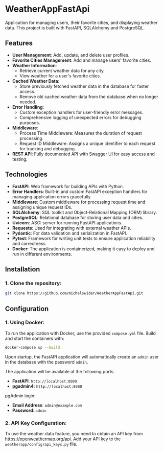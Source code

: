 # **WeatherAppFastApi**

Application for managing users, their favorite cities, and displaying weather data. This project is built with FastAPI, SQLAlchemy and PostgreSQL.

## **Features**
- **User Management**: Add, update, and delete user profiles.
- **Favorite Cities Management**: Add and manage users' favorite cities.
- **Weather Information**:
  - Retrieve current weather data for any city.
  - View weather for a user's favorite cities.
- **Cached Weather Data**:
  - Store previously fetched weather data in the database for faster access.
  - Remove old cached weather data from the database when no longer needed.
- **Error Handling**:
  - Custom exception handlers for user-friendly error messages.
  - Comprehensive logging of unexpected errors for debugging purposes.
- **Middleware**:
  - Process Time Middleware: Measures the duration of request processing.
  - Request ID Middleware: Assigns a unique identifier to each request for tracking and debugging.
- **REST API**: Fully documented API with Swagger UI for easy access and testing.

## **Technologies**
- **FastAPI**: Web framework for building APIs with Python.
- **Error Handlers**: Built-in and custom FastAPI exception handlers for managing application errors gracefully.
- **Middleware**: Custom middleware for processing request time and assigning unique request IDs.
- **SQLAlchemy**: SQL toolkit and Object-Relational Mapping (ORM) library.
- **PostgreSQL**: Relational database for storing user data and cities.
- **Uvicorn**: ASGI server for running FastAPI applications.
- **Requests**: Used for integrating with external weather APIs.
- **Pydantic**: For data validation and serialization in FastAPI.
- **Pytest**: Framework for writing unit tests to ensure application reliability and correctness.
- **Docker**: The application is containerized, making it easy to deploy and run in different environments.

## **Installation**

### **1. Clone the repository:**
  ```bash
  git clone https://github.com/michalswider/WeatherAppFastApi.git
  ```

## **Configuration**

### **1. Using Docker:**
To run the application with Docker, use the provided `compose.yml` file. Build and start the containers with:
   ```bash
   docker-compose up --build
   ```
Upon startup, the FastAPI application will automatically create an `admin` user in the database with the password `admin`.

The application will be available at the following ports:
- **FastAPI**: `http://localhost:8000`
- **pgadmin4**: `http://localhost:8080`

pgAdmin login:
- **Email Address**: `admin@example.com`
- **Password**: `admin`

### **2. API Key Configuration:**
To use the weather data feature, you need to obtain an API key from https://openweathermap.org/api. Add your API key to the `weatherapp/config/api_keys.py` file.

